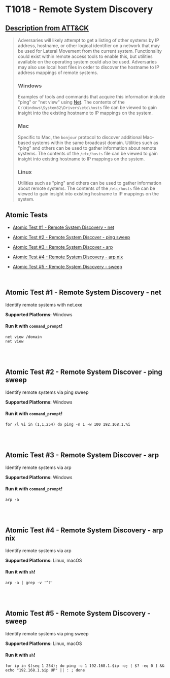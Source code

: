 # T1018 - Remote System Discovery
## [Description from ATT&CK](https://attack.mitre.org/wiki/Technique/T1018)
<blockquote>Adversaries will likely attempt to get a listing of other systems by IP address, hostname, or other logical identifier on a network that may be used for Lateral Movement from the current system. Functionality could exist within remote access tools to enable this, but utilities available on the operating system could also be used. Adversaries may also use local host files in order to discover the hostname to IP address mappings of remote systems. 

### Windows

Examples of tools and commands that acquire this information include "ping" or "net view" using [Net](https://attack.mitre.org/software/S0039). The contents of the <code>C:\Windows\System32\Drivers\etc\hosts</code> file can be viewed to gain insight into the existing hostname to IP mappings on the system.

### Mac

Specific to Mac, the <code>bonjour</code> protocol to discover additional Mac-based systems within the same broadcast domain. Utilities such as "ping" and others can be used to gather information about remote systems. The contents of the <code>/etc/hosts</code> file can be viewed to gain insight into existing hostname to IP mappings on the system.

### Linux

Utilities such as "ping" and others can be used to gather information about remote systems. The contents of the <code>/etc/hosts</code> file can be viewed to gain insight into existing hostname to IP mappings on the system.</blockquote>

## Atomic Tests

- [Atomic Test #1 - Remote System Discovery - net](#atomic-test-1---remote-system-discovery---net)

- [Atomic Test #2 - Remote System Discover - ping sweep](#atomic-test-2---remote-system-discover---ping-sweep)

- [Atomic Test #3 - Remote System Discover - arp](#atomic-test-3---remote-system-discover---arp)

- [Atomic Test #4 - Remote System Discovery - arp nix](#atomic-test-4---remote-system-discovery---arp-nix)

- [Atomic Test #5 - Remote System Discovery - sweep](#atomic-test-5---remote-system-discovery---sweep)


<br/>

## Atomic Test #1 - Remote System Discovery - net
Identify remote systems with net.exe

**Supported Platforms:** Windows


#### Run it with `command_prompt`! 
```
net view /domain
net view
```



<br/>
<br/>

## Atomic Test #2 - Remote System Discover - ping sweep
Identify remote systems via ping sweep

**Supported Platforms:** Windows


#### Run it with `command_prompt`! 
```
for /l %i in (1,1,254) do ping -n 1 -w 100 192.168.1.%i
```



<br/>
<br/>

## Atomic Test #3 - Remote System Discover - arp
Identify remote systems via arp

**Supported Platforms:** Windows


#### Run it with `command_prompt`! 
```
arp -a
```



<br/>
<br/>

## Atomic Test #4 - Remote System Discovery - arp nix
Identify remote systems via arp

**Supported Platforms:** Linux, macOS


#### Run it with `sh`! 
```
arp -a | grep -v '^?'
```



<br/>
<br/>

## Atomic Test #5 - Remote System Discovery - sweep
Identify remote systems via ping sweep

**Supported Platforms:** Linux, macOS


#### Run it with `sh`! 
```
for ip in $(seq 1 254); do ping -c 1 192.168.1.$ip -o; [ $? -eq 0 ] && echo "192.168.1.$ip UP" || : ; done
```



<br/>
